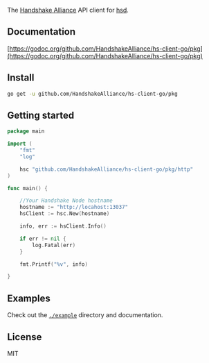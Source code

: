 The [Handshake Alliance](https://handshakealliance.org) API client for [hsd](https://github.com/handshake-org/hsd).

## Documentation

[https://godoc.org/github.com/HandshakeAlliance/hs-client-go/pkg](https://godoc.org/github.com/HandshakeAlliance/hs-client-go/pkg)

## Install

```bash
go get -u github.com/HandshakeAlliance/hs-client-go/pkg
```

## Getting started

```go
package main

import (
	"fmt"
	"log"

	hsc "github.com/HandshakeAlliance/hs-client-go/pkg/http"
)

func main() {

    //Your Handshake Node hostname
    hostname := "http://locahost:13037"
    hsClient := hsc.New(hostname)

    info, err := hsClient.Info()

	if err != nil {
		log.Fatal(err)
	}

    fmt.Printf("%v", info)

}

```

## Examples

Check out the [`./example`](./example) directory and documentation.

## License

MIT
